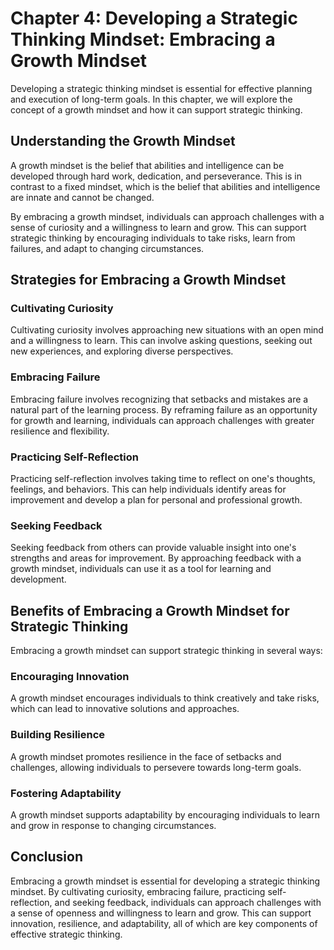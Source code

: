 Chapter 4: Developing a Strategic Thinking Mindset: Embracing a Growth Mindset
==============================================================================

Developing a strategic thinking mindset is essential for effective planning and execution of long-term goals. In this chapter, we will explore the concept of a growth mindset and how it can support strategic thinking.

Understanding the Growth Mindset
--------------------------------

A growth mindset is the belief that abilities and intelligence can be developed through hard work, dedication, and perseverance. This is in contrast to a fixed mindset, which is the belief that abilities and intelligence are innate and cannot be changed.

By embracing a growth mindset, individuals can approach challenges with a sense of curiosity and a willingness to learn and grow. This can support strategic thinking by encouraging individuals to take risks, learn from failures, and adapt to changing circumstances.

Strategies for Embracing a Growth Mindset
-----------------------------------------

### Cultivating Curiosity

Cultivating curiosity involves approaching new situations with an open mind and a willingness to learn. This can involve asking questions, seeking out new experiences, and exploring diverse perspectives.

### Embracing Failure

Embracing failure involves recognizing that setbacks and mistakes are a natural part of the learning process. By reframing failure as an opportunity for growth and learning, individuals can approach challenges with greater resilience and flexibility.

### Practicing Self-Reflection

Practicing self-reflection involves taking time to reflect on one's thoughts, feelings, and behaviors. This can help individuals identify areas for improvement and develop a plan for personal and professional growth.

### Seeking Feedback

Seeking feedback from others can provide valuable insight into one's strengths and areas for improvement. By approaching feedback with a growth mindset, individuals can use it as a tool for learning and development.

Benefits of Embracing a Growth Mindset for Strategic Thinking
-------------------------------------------------------------

Embracing a growth mindset can support strategic thinking in several ways:

### Encouraging Innovation

A growth mindset encourages individuals to think creatively and take risks, which can lead to innovative solutions and approaches.

### Building Resilience

A growth mindset promotes resilience in the face of setbacks and challenges, allowing individuals to persevere towards long-term goals.

### Fostering Adaptability

A growth mindset supports adaptability by encouraging individuals to learn and grow in response to changing circumstances.

Conclusion
----------

Embracing a growth mindset is essential for developing a strategic thinking mindset. By cultivating curiosity, embracing failure, practicing self-reflection, and seeking feedback, individuals can approach challenges with a sense of openness and willingness to learn and grow. This can support innovation, resilience, and adaptability, all of which are key components of effective strategic thinking.
